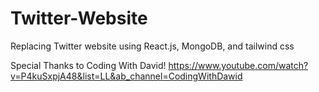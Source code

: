 # Twitter-Website
Replacing Twitter website using React.js, MongoDB, and tailwind css

Special Thanks to Coding With David!
https://www.youtube.com/watch?v=P4kuSxpjA48&list=LL&ab_channel=CodingWithDawid
